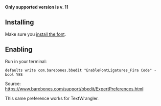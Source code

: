 **Only supported version is v. 11**

## Installing

Make sure you [install the font](https://github.com/tonsky/FiraCode/wiki/Installing).

## Enabling

Run in your terminal:

```shell
defaults write com.barebones.bbedit "EnableFontLigatures_Fira Code" -bool YES
```

Source: https://www.barebones.com/support/bbedit/ExpertPreferences.html

This same preference works for TextWrangler.